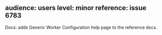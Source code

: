 audience: users
level: minor
reference: issue 6783
---
Docs: adds Generic Worker Configuration help page to the reference docs.
